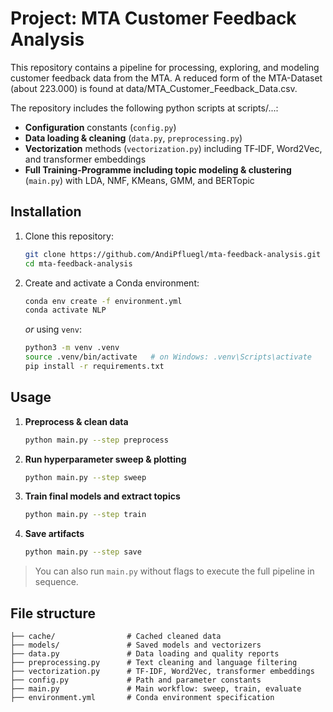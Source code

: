 # Project: MTA Customer Feedback Analysis

This repository contains a pipeline for processing, exploring, and modeling customer feedback data from the MTA. 
A reduced form of the MTA-Dataset (about 223.000) is found at data/MTA_Customer_Feedback_Data.csv.

The repository includes the following python scripts at scripts/...:

* **Configuration** constants (`config.py`)
* **Data loading & cleaning** (`data.py`, `preprocessing.py`)
* **Vectorization** methods (`vectorization.py`) including TF‑IDF, Word2Vec, and transformer embeddings
* **Full Training-Programme including topic modeling & clustering** (`main.py`) with LDA, NMF, KMeans, GMM, and BERTopic


## Installation

1. Clone this repository:

   ```bash
   git clone https://github.com/AndiPfluegl/mta-feedback-analysis.git
   cd mta-feedback-analysis
   ```
2. Create and activate a Conda environment:

   ```bash
   conda env create -f environment.yml
   conda activate NLP
   ```

   *or* using `venv`:

   ```bash
   python3 -m venv .venv
   source .venv/bin/activate   # on Windows: .venv\Scripts\activate
   pip install -r requirements.txt
   ```

## Usage

1. **Preprocess & clean data**

   ```bash
   python main.py --step preprocess
   ```
2. **Run hyperparameter sweep & plotting**

   ```bash
   python main.py --step sweep
   ```
3. **Train final models and extract topics**

   ```bash
   python main.py --step train
   ```
4. **Save artifacts**

   ```bash
   python main.py --step save
   ```

> You can also run `main.py` without flags to execute the full pipeline in sequence.

## File structure

```
├── cache/                # Cached cleaned data
├── models/               # Saved models and vectorizers
├── data.py               # Data loading and quality reports
├── preprocessing.py      # Text cleaning and language filtering
├── vectorization.py      # TF‑IDF, Word2Vec, transformer embeddings
├── config.py             # Path and parameter constants
├── main.py               # Main workflow: sweep, train, evaluate
├── environment.yml       # Conda environment specification
```


